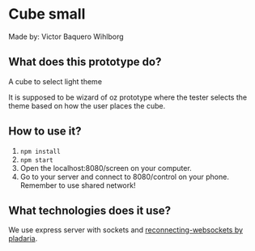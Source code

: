 # Cube small

Made by: Victor Baquero Wihlborg

## What does this prototype do?

A cube to select light theme

It is supposed to be wizard of oz prototype where the tester selects the theme based on how the user places the cube.

## How to use it?

1. `npm install`
2. `npm start`
3. Open the localhost:8080/screen on your computer.
4. Go to your server and connect to 8080/control on your phone.
   Remember to use shared network!

## What technologies does it use?

We use express server with sockets and [reconnecting-websockets by pladaria](https://github.com/pladaria/reconnecting-websocket).
